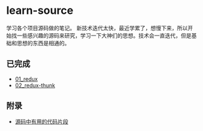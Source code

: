 # learn-source
学习各个项目源码做的笔记。
新技术迭代太快，最近学累了，想慢下来，所以开始找一些感兴趣的源码来研究，学习一下大神们的思想。技术会一直迭代，但是基础和思想的东西是相通的。

## 已完成
- [01_redux](https://github.com/Middletwo-Kid/learn-source/blob/main/01_redux.md)
- [02_redux-thunk](https://github.com/Middletwo-Kid/learn-source/blob/main/02_redux-thunk.md)

## 附录
- [源码中有用的代码片段](https://github.com/Middletwo-Kid/learn-source/blob/main/00_appendix.md)
